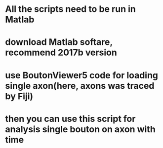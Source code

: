 # All the scripts need to be run in Matlab 
# download Matlab softare, recommend 2017b version
# use BoutonViewer5 code for loading single axon(here, axons was traced by Fiji)
# then you can use this script for analysis single bouton on axon with time
